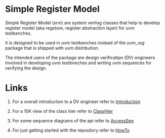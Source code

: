 # Simple Register Model
Simple Register Model (srm) are system verilog classes that help to develop register model (aka regstore, register abstraction layer) for uvm testbenches.

It is designed to be used in uvm testbenches instead of the *uvm_reg* package that is shipped with uvm distribution. 

The intended users of the package are design verificatipn (DV) engineers involved in developing uvm testbneches and writing uvm sequences for verifying the design.

# Links
1. For a overall introduction to a DV engineer refer to [Introduction](Introduction.md)

2. For a 10K view of the class hier refer to [ClassHier](docs/ClassHier.md)

3. For some sequence diagrams of the api refer to [AccessSeq](docs/AccessSeq.md)

4. For just getting started with the repository refer to [HowTo](docs/HOW_TO.md)


